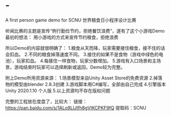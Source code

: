 # -
A first person game demo for SCNU 世界粮食日小程序设计比赛

听闻比赛的主题是宣传“例行勤俭节约，拒绝餐饮浪费”，遂有了这个小游戏Demo最初的想法：
  用小游戏的方式来宣传节约粮食，拒绝浪费
  
所以Demo的内容就很明确了：
  1.粮食从天而降，玩家需要接住粮食，接不住的话会扣血。
  2.不同的粮食掉落速度不同。
  3.接住的如果不是食物（游戏中绿色的电池），玩家扣血。
  4.每接住一样食物，玩家分数增加。
  5.游戏有入口场景和主场景，游戏结束时玩家可以选择刷新或返回，Demo较为完整。
  
附上Demo所用资源来源：
  1.场景模型来自Unity Asset Store的免费资源
  2.掉落物的模型由blender 2.8.3创建
  3.游戏脚本用C#编写，全部由自己完成
  4.引擎版本 Unity 2020.1.10 个人版
  5.以上资源均不存在版权问题
  
完整的工程放在度盘了，比较大：
  链接：https://pan.baidu.com/s/1ALo9LlJIfh8gVIKCPKF9fQ 
  提取码：SCNU
